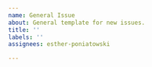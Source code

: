 ```yaml
---
name: General Issue
about: General template for new issues.
title: ''
labels: ''
assignees: esther-poniatowski

---
```



